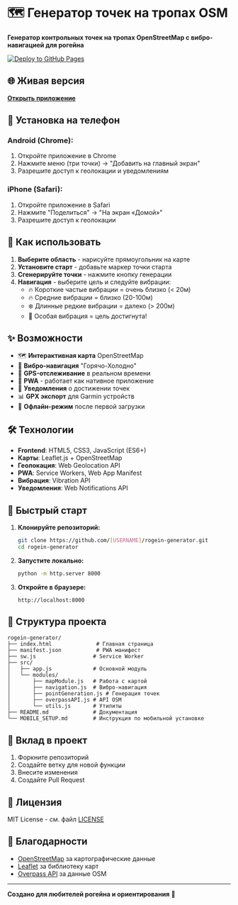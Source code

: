 # 🗺️ Генератор точек на тропах OSM

**Генератор контрольных точек на тропах OpenStreetMap с вибро-навигацией для рогейна**

[![Deploy to GitHub Pages](https://github.com/[USERNAME]/rogein-generator/actions/workflows/deploy.yml/badge.svg)](https://github.com/[USERNAME]/rogein-generator/actions/workflows/deploy.yml)

## 🌐 Живая версия

**[Открыть приложение](https://[USERNAME].github.io/rogein-generator/)**

## 📱 Установка на телефон

### Android (Chrome):
1. Откройте приложение в Chrome
2. Нажмите меню (три точки) → "Добавить на главный экран"
3. Разрешите доступ к геолокации и уведомлениям

### iPhone (Safari):
1. Откройте приложение в Safari
2. Нажмите "Поделиться" → "На экран «Домой»"
3. Разрешите доступ к геолокации

## 🎯 Как использовать

1. **Выберите область** - нарисуйте прямоугольник на карте
2. **Установите старт** - добавьте маркер точки старта
3. **Сгенерируйте точки** - нажмите кнопку генерации
4. **Навигация** - выберите цель и следуйте вибрации:
   - 🔥 Короткие частые вибрации = очень близко (< 20м)
   - 🔥 Средние вибрации = близко (20-100м)
   - ❄️ Длинные редкие вибрации = далеко (> 200м)
   - 🎯 Особая вибрация = цель достигнута!

## ✨ Возможности

- 🗺️ **Интерактивная карта** OpenStreetMap
- 🎯 **Вибро-навигация** "Горячо-Холодно"
- 📍 **GPS-отслеживание** в реальном времени
- 📱 **PWA** - работает как нативное приложение
- 🔔 **Уведомления** о достижении точек
- 📊 **GPX экспорт** для Garmin устройств
- 🌲 **Офлайн-режим** после первой загрузки

## 🛠️ Технологии

- **Frontend**: HTML5, CSS3, JavaScript (ES6+)
- **Карты**: Leaflet.js + OpenStreetMap
- **Геолокация**: Web Geolocation API
- **PWA**: Service Workers, Web App Manifest
- **Вибрация**: Vibration API
- **Уведомления**: Web Notifications API

## 🚀 Быстрый старт

1. **Клонируйте репозиторий:**
   ```bash
   git clone https://github.com/[USERNAME]/rogein-generator.git
   cd rogein-generator
   ```

2. **Запустите локально:**
   ```bash
   python -m http.server 8000
   ```

3. **Откройте в браузере:**
   ```
   http://localhost:8000
   ```

## 📁 Структура проекта

```
rogein-generator/
├── index.html              # Главная страница
├── manifest.json           # PWA манифест
├── sw.js                  # Service Worker
├── src/
│   ├── app.js             # Основной модуль
│   └── modules/
│       ├── mapModule.js   # Работа с картой
│       ├── navigation.js  # Вибро-навигация
│       ├── pointGeneration.js # Генерация точек
│       ├── overpassAPI.js # API OSM
│       └── utils.js       # Утилиты
├── README.md              # Документация
└── MOBILE_SETUP.md        # Инструкция по мобильной установке
```

## 🤝 Вклад в проект

1. Форкните репозиторий
2. Создайте ветку для новой функции
3. Внесите изменения
4. Создайте Pull Request

## 📄 Лицензия

MIT License - см. файл [LICENSE](LICENSE)

## 🙏 Благодарности

- [OpenStreetMap](https://www.openstreetmap.org/) за картографические данные
- [Leaflet](https://leafletjs.com/) за библиотеку карт
- [Overpass API](https://wiki.openstreetmap.org/wiki/Overpass_API) за данные OSM

---

**Создано для любителей рогейна и ориентирования** 🧭

